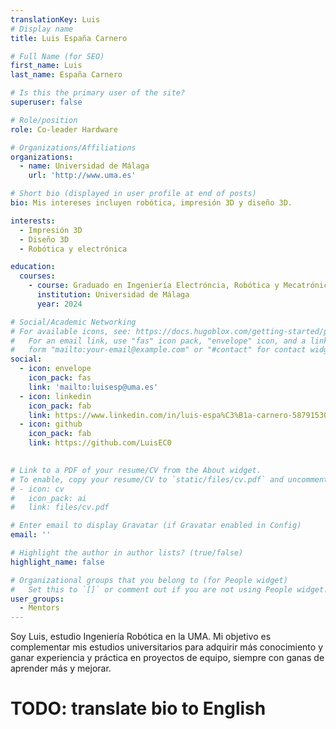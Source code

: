 ```yaml
---
translationKey: Luis
# Display name
title: Luis España Carnero

# Full Name (for SEO)
first_name: Luis
last_name: España Carnero

# Is this the primary user of the site?
superuser: false

# Role/position
role: Co-leader Hardware

# Organizations/Affiliations
organizations:
  - name: Universidad de Málaga
    url: 'http://www.uma.es'

# Short bio (displayed in user profile at end of posts)
bio: Mis intereses incluyen robótica, impresión 3D y diseño 3D.

interests:
  - Impresión 3D
  - Diseño 3D
  - Robótica y electrónica

education:
  courses:
    - course: Graduado en Ingeniería Electróncia, Robótica y Mecatrónica (3º)
      institution: Universidad de Málaga
      year: 2024

# Social/Academic Networking
# For available icons, see: https://docs.hugoblox.com/getting-started/page-builder/#icons
#   For an email link, use "fas" icon pack, "envelope" icon, and a link in the
#   form "mailto:your-email@example.com" or "#contact" for contact widget.
social:
  - icon: envelope
    icon_pack: fas
    link: 'mailto:luisesp@uma.es'
  - icon: linkedin
    icon_pack: fab
    link: https://www.linkedin.com/in/luis-espa%C3%B1a-carnero-587915307/
  - icon: github
    icon_pack: fab
    link: https://github.com/LuisEC0

    
# Link to a PDF of your resume/CV from the About widget.
# To enable, copy your resume/CV to `static/files/cv.pdf` and uncomment the lines below.
# - icon: cv
#   icon_pack: ai
#   link: files/cv.pdf

# Enter email to display Gravatar (if Gravatar enabled in Config)
email: ''

# Highlight the author in author lists? (true/false)
highlight_name: false

# Organizational groups that you belong to (for People widget)
#   Set this to `[]` or comment out if you are not using People widget.
user_groups:
  - Mentors
---
```



Soy Luis, estudio Ingeniería Robótica en la UMA. Mi objetivo es complementar mis estudios universitarios para adquirir más conocimiento y ganar experiencia y práctica en proyectos de equipo, siempre con ganas de aprender más y mejorar.

# TODO: translate bio to English
